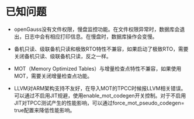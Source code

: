 # 已知问题<a name="ZH-CN_TOPIC_0289899194"></a>

-   openGauss没有文件权限，慢盘监控功能。在文件权限异常时，数据库会退出，日志中会有相应打印信息。在慢盘时，数据库操作会变慢。

-   备机只读、级联备机只读和极致RTO特性不兼容，如果启动了极致RTO，需要关闭备机只读、级联备机只读，反之一样。

-   MOT（Memory Optimized Tables）与增量检查点特性不兼容，如果使用MOT，需要关闭增量检查点功能。

-   LLVM对ARM架构支持不友好，在导入MOT的TPCC时候报LLVM相关错误。可以通过不启用JIT规避，使用enable\_mot\_codegen开关控制。对于不启用JIT对TPCC测试产生的性能影响，可以通过force\_mot\_pseudo\_codegen= true配置来降低性能影响。
